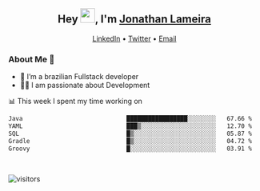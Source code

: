 <h2 align="center">Hey <img src="https://github.com/TheDudeThatCode/TheDudeThatCode/blob/master/Assets/Hi.gif" width="29">, I'm <a href="https://www.linkedin.com/in/jonathanlameira/">Jonathan Lameira</a></h2>
<p align="center">
  <a href="https://www.linkedin.com/in/jonathanlameira/">LinkedIn</a> •
  <a href="https://twitter.com/jlameira">Twitter</a> •
  <a href="mailto:jlameira@gmail.com">Email</a>
</p>

### About Me 🚀
- 🌱  I’m a brazilian Fullstack developer</br>
- 👨‍💻  I am passionate about Development</br>

<!-- ![Jonathan Lameira github stats](https://github-readme-stats.vercel.app/api?username=jlameirameli&show_icons=true&hide_border=true)&nbsp;&nbsp; -->

📊 This week I spent my time working on
<!--START_SECTION:waka-->

```txt
Java                             █████████████████░░░░░░░░   67.66 %
YAML                             ███▒░░░░░░░░░░░░░░░░░░░░░   12.70 %
SQL                              █▒░░░░░░░░░░░░░░░░░░░░░░░   05.87 %
Gradle                           █▒░░░░░░░░░░░░░░░░░░░░░░░   04.72 %
Groovy                           █░░░░░░░░░░░░░░░░░░░░░░░░   03.91 %
```

<!--END_SECTION:waka-->

<br />

![visitors](https://visitor-badge.laobi.icu/badge?page_id=jlameira.jlameira)
